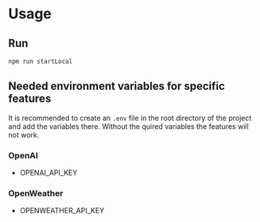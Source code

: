 # Usage

## Run

```bash
npm run startLocal
```

## Needed environment variables for specific features

It is recommended to create an `.env` file in the root directory of the project and add the variables there.
Without the quired variables the features will not work.

### OpenAI

- OPENAI_API_KEY

### OpenWeather

- OPENWEATHER_API_KEY
